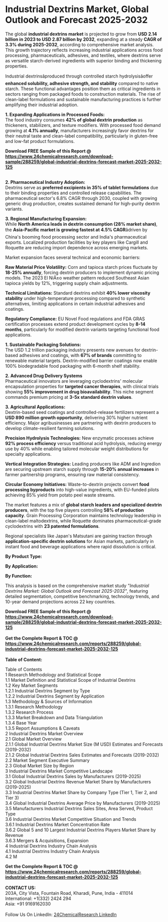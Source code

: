 <h1>Industrial Dextrins Market, Global Outlook and Forecast 2025-2032</h1><p>The global <strong>industrial dextrins market</strong> is projected to grow from <strong>USD 2.14 billion in 2023 to USD 2.87 billion by 2032</strong>, expanding at a steady <strong>CAGR of 3.3% during 2025-2032</strong>, according to comprehensive market analysis. This growth trajectory reflects increasing industrial applications across food processing, pharmaceuticals, adhesives, and textiles, where dextrins serve as versatile starch-derived ingredients with superior binding and thickening properties.</p><p>Industrial dextrinsâproduced through controlled starch hydrolysisâoffer <strong>enhanced solubility, adhesive strength, and stability</strong> compared to native starch. These functional advantages position them as critical ingredients in sectors ranging from packaged foods to construction materials. The rise of clean-label formulations and sustainable manufacturing practices is further amplifying their industrial adoption.</p><p><strong>1. Expanding Applications in Processed Foods:</strong><br>
The food industry consumes <strong>42% of global dextrin production</strong> as thickeners, stabilizers, and texture modifiers. With processed food demand growing at <strong>4.1% annually</strong>, manufacturers increasingly favor dextrins for their neutral taste and clean-label compatibility, particularly in gluten-free and low-fat product formulations.</p><div><b>Download FREE Sample of this Report @ 
            <a href="https://www.24chemicalresearch.com/download-sample/288259/global-industrial-dextrins-forecast-market-2025-2032-125">
            https://www.24chemicalresearch.com/download-sample/288259/global-industrial-dextrins-forecast-market-2025-2032-125</a></b></div><br><p><strong>2. Pharmaceutical Industry Adoption:</strong><br>
Dextrins serve as <strong>preferred excipients in 35% of tablet formulations</strong> due to their binding properties and controlled release capabilities. The pharmaceutical sector's 6.8% CAGR through 2030, coupled with growing generic drug production, creates sustained demand for high-purity dextrin variants.</p><p><strong>3. Regional Manufacturing Expansion:</strong><br>
While <strong>North America leads in dextrin consumption (28% market share)</strong>, the <strong>Asia-Pacific market is growing fastest at 4.5% CAGR</strong>âdriven by China's booming food processing sector and India's pharmaceutical exports. Localized production facilities by key players like Cargill and Roquette are reducing import dependence across emerging markets.</p><p>Market expansion faces several technical and economic barriers:</p><p><strong>Raw Material Price Volatility:</strong> Corn and tapioca starch prices fluctuate by <strong>18-25% annually</strong>, forcing dextrin producers to implement dynamic pricing models. The 2023 El NiÃ±o weather pattern reduced Southeast Asian tapioca yields by 12%, triggering supply chain adjustments.</p><p><strong>Technical Limitations:</strong> Standard dextrins exhibit <strong>40% lower viscosity stability</strong> under high-temperature processing compared to synthetic alternatives, limiting applications in certain industrial adhesives and coatings.</p><p><strong>Regulatory Compliance:</strong> EU Novel Food regulations and FDA GRAS certification processes extend product development cycles by <strong>8-14 months</strong>, particularly for modified dextrin variants targeting functional food applications.</p><p><strong>1. Sustainable Packaging Solutions:</strong><br>
The USD 1.2 trillion packaging industry presents new avenues for dextrin-based adhesives and coatings, with <strong>67% of brands</strong> committing to renewable material targets. Dextrin-modified barrier coatings now enable 100% biodegradable food packaging with 6-month shelf stability.</p><p><strong>2. Advanced Drug Delivery Systems</strong><br>
Pharmaceutical innovators are leveraging cyclodextrins' molecular encapsulation properties for <strong>targeted cancer therapies</strong>, with clinical trials showing <strong>55% improvement in drug bioavailability</strong>. This niche segment commands premium pricing at <strong>3-5x standard dextrin values</strong>.</p><p><strong>3. Agricultural Applications:</strong><br>
Dextrin-based seed coatings and controlled-release fertilizers represent a <strong>USD 890 million growth opportunity</strong>, delivering 30% higher nutrient efficiency. Major agribusinesses are partnering with dextrin producers to develop climate-resilient farming solutions.</p><p><strong>Precision Hydrolysis Technologies:</strong> New enzymatic processes achieve <strong>92% process efficiency</strong> versus traditional acid hydrolysis, reducing energy use by 40% while enabling tailored molecular weight distributions for specialty applications.</p><p><strong>Vertical Integration Strategies:</strong> Leading producers like ADM and Ingredion are securing upstream starch supply through <strong>15-20% annual increases</strong> in farmer partnership programs, ensuring raw material consistency.</p><p><strong>Circular Economy Initiatives:</strong> Waste-to-dextrin projects convert <strong>food processing byproducts</strong> into high-value ingredients, with EU-funded pilots achieving 85% yield from potato peel waste streams.</p><p>The market features a mix of <strong>global starch leaders and specialized dextrin producers</strong>, with the top five players controlling <strong>58% of production capacity</strong>. Grain Processing Corporation maintains technology leadership in clean-label maltodextrins, while Roquette dominates pharmaceutical-grade cyclodextrins with <strong>23 patented formulations</strong>.</p><p>Regional specialists like Japan's Matsutani are gaining traction through <strong>application-specific dextrin solutions</strong> for Asian markets, particularly in instant food and beverage applications where rapid dissolution is critical.</p><p><strong>By Product Type:</strong></p><p><strong>By Application:</strong></p><p><strong>By Function:</strong></p><p>This analysis is based on the comprehensive market study <em>"Industrial Dextrins Market: Global Outlook and Forecast 2025-2032"</em>, featuring detailed segmentation, competitive benchmarking, technology trends, and 10-year demand projections across 22 key countries.</p><div><b>Download FREE Sample of this Report @ 
            <a href="https://www.24chemicalresearch.com/download-sample/288259/global-industrial-dextrins-forecast-market-2025-2032-125">
            https://www.24chemicalresearch.com/download-sample/288259/global-industrial-dextrins-forecast-market-2025-2032-125</a></b></div><br><div><b>Get the Complete Report & TOC @ 
            <a href="https://www.24chemicalresearch.com/reports/288259/global-industrial-dextrins-forecast-market-2025-2032-125">
            https://www.24chemicalresearch.com/reports/288259/global-industrial-dextrins-forecast-market-2025-2032-125</a></b></div><br>
            <b>Table of Content:</b><p>Table of Contents<br />
1 Research Methodology and Statistical Scope<br />
1.1 Market Definition and Statistical Scope of Industrial Dextrins<br />
1.2 Key Market Segments<br />
1.2.1 Industrial Dextrins Segment by Type<br />
1.2.2 Industrial Dextrins Segment by Application<br />
1.3 Methodology & Sources of Information<br />
1.3.1 Research Methodology<br />
1.3.2 Research Process<br />
1.3.3 Market Breakdown and Data Triangulation<br />
1.3.4 Base Year<br />
1.3.5 Report Assumptions & Caveats<br />
2 Industrial Dextrins Market Overview<br />
2.1 Global Market Overview<br />
2.1.1 Global Industrial Dextrins Market Size (M USD) Estimates and Forecasts (2019-2032)<br />
2.1.2 Global Industrial Dextrins Sales Estimates and Forecasts (2019-2032)<br />
2.2 Market Segment Executive Summary<br />
2.3 Global Market Size by Region<br />
3 Industrial Dextrins Market Competitive Landscape<br />
3.1 Global Industrial Dextrins Sales by Manufacturers (2019-2025)<br />
3.2 Global Industrial Dextrins Revenue Market Share by Manufacturers (2019-2025)<br />
3.3 Industrial Dextrins Market Share by Company Type (Tier 1, Tier 2, and Tier 3)<br />
3.4 Global Industrial Dextrins Average Price by Manufacturers (2019-2025)<br />
3.5 Manufacturers Industrial Dextrins Sales Sites, Area Served, Product Type<br />
3.6 Industrial Dextrins Market Competitive Situation and Trends<br />
3.6.1 Industrial Dextrins Market Concentration Rate<br />
3.6.2 Global 5 and 10 Largest Industrial Dextrins Players Market Share by Revenue<br />
3.6.3 Mergers & Acquisitions, Expansion<br />
4 Industrial Dextrins Industry Chain Analysis<br />
4.1 Industrial Dextrins Industry Chain Analysis<br />
4.2 M</p><div><b>Get the Complete Report & TOC @ 
            <a href="https://www.24chemicalresearch.com/reports/288259/global-industrial-dextrins-forecast-market-2025-2032-125">
            https://www.24chemicalresearch.com/reports/288259/global-industrial-dextrins-forecast-market-2025-2032-125</a></b></div><br><b>CONTACT US:</b><br>
            203A, City Vista, Fountain Road, Kharadi, Pune, India - 411014<br>
            International: +1(332) 2424 294<br>
            Asia: +91 9169162030 <br><br>
            Follow Us On LinkedIn: <a href="https://www.linkedin.com/company/24chemicalresearch/">24ChemicalResearch LinkedIn</a>